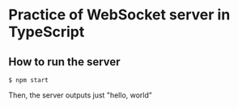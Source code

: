 # Practice of WebSocket server in TypeScript

## How to run the server

```
$ npm start
```

Then, the server outputs just "hello, world"